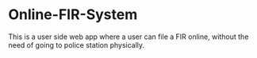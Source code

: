 # Online-FIR-System
This is a user side web app where a user can file a FIR online, without the need of going to police station physically.

